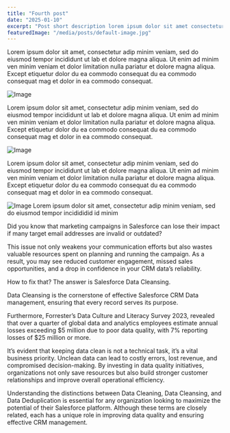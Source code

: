 ```yaml
---
title: "Fourth post"
date: "2025-01-10"
excerpt: "Post short description lorem ipsum dolor sit amet consectetur adip repetent morbi tristique senectus et netus et malesuada"
featuredImage: "/media/posts/default-image.jpg"
---
```


Lorem ipsum dolor sit amet, consectetur adip minim veniam, sed do eiusmod tempor incididunt ut lab et dolore magna aliqua. Ut enim ad minim ven minim veniam et dolor
limitation nulla pariatur et dolore magna aliqua. Except etiquetur dolor du ea commodo consequat du ea commodo consequat mag et dolor in ea commodo consequat.

![Image](/default-image.jpg)

Lorem ipsum dolor sit amet, consectetur adip minim veniam, sed do eiusmod tempor incididunt ut lab et dolore magna aliqua. Ut enim ad minim ven minim veniam et dolor
limitation nulla pariatur et dolore magna aliqua. Except etiquetur dolor du ea commodo consequat du ea commodo consequat mag et dolor in ea commodo consequat.

![Image](/default-image.jpg)

Lorem ipsum dolor sit amet, consectetur adip minim veniam, sed do eiusmod tempor incididunt ut lab et dolore magna aliqua. Ut enim ad minim ven minim veniam et dolor
limitation nulla pariatur et dolore magna aliqua. Except etiquetur dolor du ea commodo consequat du ea commodo consequat mag et dolor in ea commodo consequat.

![Image](/default-image.jpg)
Lorem ipsum dolor sit amet, consectetur adip minim veniam, sed do eiusmod tempor incidididid id minim

Did you know that marketing campaigns in Salesforce can lose their impact if many target email addresses are invalid or outdated?

This issue not only weakens your communication efforts but also wastes valuable resources spent on planning and running the campaign. As a result, you may see reduced customer engagement, missed sales opportunities, and a drop in confidence in your CRM data’s reliability.

How to fix that? The answer is Salesforce Data Cleansing.

Data Cleansing is the cornerstone of effective Salesforce CRM Data management, ensuring that every record serves its purpose.

Furthermore, Forrester’s Data Culture and Literacy Survey 2023, revealed that over a quarter of global data and analytics employees estimate annual losses exceeding $5 million due to poor data quality, with 7% reporting losses of $25 million or more.

It’s evident that keeping data clean is not a technical task, it’s a vital business priority. Unclean data can lead to costly errors, lost revenue, and compromised decision-making. By investing in data quality initiatives, organizations not only save resources but also build stronger customer relationships and improve overall operational efficiency.

Understanding the distinctions between Data Cleaning, Data Cleansing, and Data Deduplication is essential for any organization looking to maximize the potential of their Salesforce platform. Although these terms are closely related, each has a unique role in improving data quality and ensuring effective CRM management.
